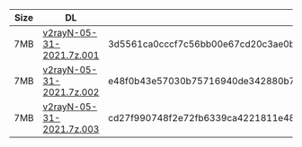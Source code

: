 |    Size   |     DL  | sha512sum |
|  ---  |  ---  |  ---  |
| 7MB | [v2rayN-05-31-2021.7z.001](https://cdn.jsdelivr.net/gh/googleians/v2rayN@main/v2rayN-05-31-2021.7z.001) | 3d5561ca0cccf7c56bb00e67cd20c3ae0bfe1d13ba1863842528130a3c608d0b644b371464a14ba97f33d1b0baf50edf4207909c40b1b828581e9c6c8ccc9f11 |
| 7MB | [v2rayN-05-31-2021.7z.002](https://cdn.jsdelivr.net/gh/googleians/v2rayN@main/v2rayN-05-31-2021.7z.002) | e48f0b43e57030b75716940de342880b7eabaecca2e74910e942eb580dc7a21506e086d33c208af54e5fdf2533f8be03125a68f200e369542ff0e5909a48e6e8 |
| 7MB | [v2rayN-05-31-2021.7z.003](https://cdn.jsdelivr.net/gh/googleians/v2rayN@main/v2rayN-05-31-2021.7z.003) | cd27f990748f2e72fb6339ca4221811e48e676d28e8a7df1de86db65e0c83dbd526fc96793c8e4a81c19c388fe0d972c6a5847eb759911d29a8de5db74b3e99a |

